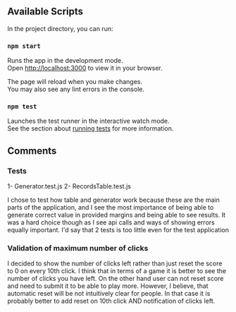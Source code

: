 ## Available Scripts

In the project directory, you can run:

### `npm start`

Runs the app in the development mode.\
Open [http://localhost:3000](http://localhost:3000) to view it in your browser.

The page will reload when you make changes.\
You may also see any lint errors in the console.

### `npm test`

Launches the test runner in the interactive watch mode.\
See the section about [running tests](https://facebook.github.io/create-react-app/docs/running-tests) for more information.

## Comments

### Tests

1- Generator.test.js
2- RecordsTable.test.js

I chose to test how table and generator work because these are the main parts of the application, and I see the most importance of being able to generate correct value in provided margins and being able to see results. It was a hard choice though as I see api calls and ways of showing errors equally important. I'd say that 2 tests is too little even for the test application

### Validation of maximum number of clicks

I decided to show the number of clicks left rather than just reset the score to 0 on every 10th click. I think that in terms of a game it is better to see the number of clicks you have left. On the other hand user can not reset score and need to submit it to be able to play more. However, I believe, that automatic reset will be not intuitively clear for people. In that case it is probably better to add reset on 10th click AND notification of clicks left.